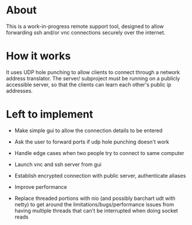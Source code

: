 # About

This is a work-in-progress remote support tool, designed to allow forwarding ssh and/or vnc connections securely over the internet.

# How it works

It uses UDP hole punching to allow clients to connect through a network address translator.
The server/ subproject must be running on a publicly accessible server, so that the clients can learn each other's public ip addresses.

# Left to implement

- Make simple gui to allow the connection details to be entered

- Ask the user to forward ports if udp hole punching doesn't work
- Handle edge cases when two people try to connect to same computer
- Launch vnc and ssh server from gui

- Establish encrypted connection with public server, authenticate aliases
- Improve performance
- Replace threaded portions with nio (and possibly barchart udt with netty) to get around the limitations/bugs/performance issues from having multiple threads that can't be interrupted when doing socket reads

